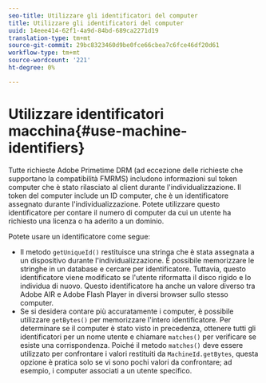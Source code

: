```yaml
---
seo-title: Utilizzare gli identificatori del computer
title: Utilizzare gli identificatori del computer
uuid: 14eee414-62f1-4a9d-84bd-689ca2271d19
translation-type: tm+mt
source-git-commit: 29bc8323460d9be0fce66cbea7c6fce46df20d61
workflow-type: tm+mt
source-wordcount: '221'
ht-degree: 0%

---
```



# Utilizzare identificatori macchina{#use-machine-identifiers}

Tutte  richieste Adobe Primetime DRM (ad eccezione delle richieste che supportano la compatibilità FMRMS) includono informazioni sul token computer che è stato rilasciato al client durante l&#39;individualizzazione. Il token del computer include un ID computer, che è un identificatore assegnato durante l&#39;individualizzazione. Potete utilizzare questo identificatore per contare il numero di computer da cui un utente ha richiesto una licenza o ha aderito a un dominio.

Potete usare un identificatore come segue:

* Il metodo `getUniqueId()` restituisce una stringa che è stata assegnata a un dispositivo durante l&#39;individualizzazione. È possibile memorizzare le stringhe in un database e cercare per identificatore. Tuttavia, questo identificatore viene modificato se l&#39;utente riformatta il disco rigido e lo individua di nuovo. Questo identificatore ha anche un valore diverso tra  Adobe AIR e  Adobe Flash Player in diversi browser sullo stesso computer.
* Se si desidera contare più accuratamente i computer, è possibile utilizzare `getBytes()` per memorizzare l&#39;intero identificatore. Per determinare se il computer è stato visto in precedenza, ottenere tutti gli identificatori per un nome utente e chiamare `matches()` per verificare se esiste una corrispondenza. Poiché il metodo `matches()` deve essere utilizzato per confrontare i valori restituiti da `MachineId.getBytes`, questa opzione è pratica solo se vi sono pochi valori da confrontare; ad esempio, i computer associati a un utente specifico.


